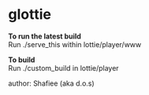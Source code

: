 # glottie

<b>To run the latest build</b><br />
Run ./serve_this within lottie/player/www

<b>To build</b><br />
Run ./custom_build in lottie/player
<br />

author: Shafiee (aka d.o.s)
